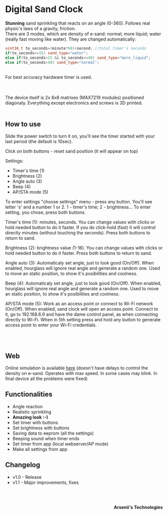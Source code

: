 # Digital Sand Clock
**Stunning** sand sprinkling that reacts on an angle (0-360). Follows real physic's laws of a gravity, friction. <br>
There are 3 modes, which are density of e-sand: normal; more liquid; water (really fast moving like water). They are changed automatically:
```cpp
uint16_t to_seconds=(minute*60)+second; //total timer's seconds 
if(to_seconds<=15) sand_type="water";
else if(to_seconds>15 && to_seconds<=40) sand_type="more_liquid";
else if(to_seconds>40) sand_type="normal";
```
<br>
For best accuracy hardware timer is used.

<br><br>
The device itself is 2x 8x8 matrixes (MAX7219 modules) positioned diagonaly. Everything except electronics and screws is 3D printed. 
<br><br>
## How to use 
Slide the power switch to turn it on, you'll see the timer started with your last period (the default is 10sec). 

Click on both buttons - reset sand position (it will appear on top)

Settings:
- Timer's time (1)
- Brightness (2)
- Angle auto (3)
- Beep (4)
- AP/STA mode (5)
  
To enter settings "choose settings" menu - press any button. You'll see letter 's' and a number 1 or 2. 1 - timer's time; 2 - brightness... To enter setting, you chose, press both buttons.

Timer's time (1): minutes, seconds. You can change values with clicks or hold needed button to do it faster. If you do click-hold (fast) it will control directly minutes (without touching the seconds). Press both buttons to return to sand. 

Brightness (2): brightness value (1-16). You can change values with clicks or hold needed button to do it faster. Press both buttons to return to sand.

Angle auto (3): Automaticaly set angle, just to look good (On/Off). When enabled, hourglass will ignore real angle and generate a random one. Used to move an static position, to show it's posibilities and coolness.

Beep (4): Automaticaly set angle, just to look good (On/Off). When enabled, hourglass will ignore real angle and generate a random one. Used to move an static position, to show it's posibilities and coolness.

AP/STA mode (5): Work as an access point or connect to Wi-Fi network (On/Off). When enabled, sand clock will open an access point. Connect to it, go to 192.168.6.9 and have the dame control panel, as when connecting directly to Wi-Fi.
  When in 5th setting press and hold any button to generate access point to enter your Wi-Fi credentials.
  
<br> <br>
## Web
Online simulation is available <a href="https://exch.com.ua/e-sand_clock/e-sand_clock.html">here</a> (doesn't have delays to control the density on e-sand. Operates with max speed. In some cases may blink. In final device all the problems were fixed)

## Functionalities
- Angle reaction
- Realistic sprinkling
- **Amazing look :-)**
- Set timer with buttons
- Set brightness with buttons
- Saving data to eeprom (all the settings)
- Beeping sound when timer ends
- Set timer from app (local webserver/AP mode)
- Make all settings from app

## Changelog
- v1.0 - Release
- v1.1 - Major improvements, fixes


<br><br>
<p align="right"><strong>Arsenii's Technologies</strong></p>
